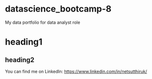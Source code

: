 # datascience_bootcamp-8
My data portfolio for data analyst role

# heading1

## heading2



You can find me on LinkedIn: https://www.linkedin.com/in/netsutthiruk/
